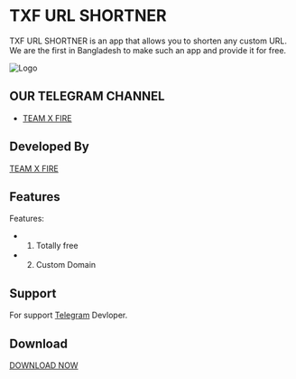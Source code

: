 # TXF URL SHORTNER
  TXF URL SHORTNER is an app that allows you to shorten any custom URL. We are the first in Bangladesh to make such an app and provide it for free.
   
 ![Logo]() 
  
  
  
  
 ## OUR TELEGRAM CHANNEL
  
 - [TEAM X FIRE](https://t.me/TXF2022) 
  
  
 ## Developed By
  
  
 <a href="https://www.facebook.com/team.x.fire.official">TEAM X FIRE</a> 
  
  
 ## Features 
  
  
  
 Features:  
 - 1) Totally free
 - 2) Custom Domain
  
  
  
  
 ## Support 
  
 For support <a href="https://t.me/CyberExpertMamun">Telegram</a> Devloper. 
  
  
 ## Download  
 <a href="">DOWNLOAD NOW</a> 
 

